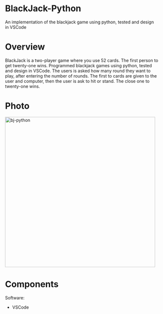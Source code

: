 # BlackJack-Python
An implementation of the blackjack game using python, tested and design in VSCode

# Overview
BlackJack is a two-player game where you use 52 cards. The first person to get twenty-one wins. Programmed blackjack games using python, tested and design in VSCode. The users is asked how many round they want to play, after entering the number of rounds. The first to cards are given to the user and computer, then the user is ask to hit or stand. The close one to twenty-one wins.

# Photo
 <img width="493" alt="bj-python" src="https://github.com/AngeloNol/BlackJack-Python/assets/98061732/36f67914-c291-4160-bd86-0190c7e27508">


# Components
Software:
* VSCode

  
